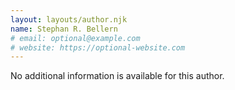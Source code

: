 ```yaml
---
layout: layouts/author.njk
name: Stephan R. Bellern
# email: optional@example.com
# website: https://optional-website.com
---
```

No additional information is available for this author.

